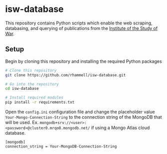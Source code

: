 # isw-database
This repository contains Python scripts which enable the web scraping, databasing, and querying of publications from the [Institute of the Study of War](http://www.understandingwar.org/). 

## Setup
Begin by cloning this repository and installing the required Python packages

```bash
# Clone this repository
git clone https://github.com/rhammell/isw-database.git

# Go into the repository
cd isw-database

# Install required modules
pip install -r requirements.txt
```

Open the `config.ini` configuration file and change the placeholder value `Your-Mongo-Connection-String` to the connection string of the MongoDB that will be used. 
Ex. `mongodb+srv://<user>:<password>@cluster0.mrqo0.mongodb.net/` if using a Mongo Atlas cloud database. 

```
[mongodb]
connection_string = Your-MongoDB-Connection-String
```
